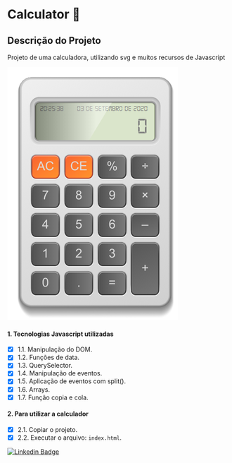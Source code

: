 # Calculator :ant:

## Descrição do Projeto

<p>Projeto de uma calculadora, utilizando svg e muitos recursos de Javascript</p>

<img src="/images/tela.png" alt="Tela da calculadora">


#### 1. Tecnologias Javascript utilizadas

- [x] 1.1. Manipulação do DOM.
- [x] 1.2. Funções de data.
- [x] 1.3. QuerySelector.
- [x] 1.4. Manipulação de eventos.
- [x] 1.5. Aplicação de eventos com split().
- [x] 1.6. Arrays.
- [x] 1.7. Função copia e cola.

#### 2. Para utilizar a calculador

- [x] 2.1. Copiar o projeto.
- [x] 2.2. Executar o arquivo: `index.html`.

[![Linkedin Badge](https://img.shields.io/badge/-Alex%20Pulido-blue?style=flat-square&logo=Linkedin&logoColor=white&link=https://www.linkedin.com/in/alex-pulido-5b243758/)](https://www.linkedin.com/in/alex-pulido-5b243758/)
